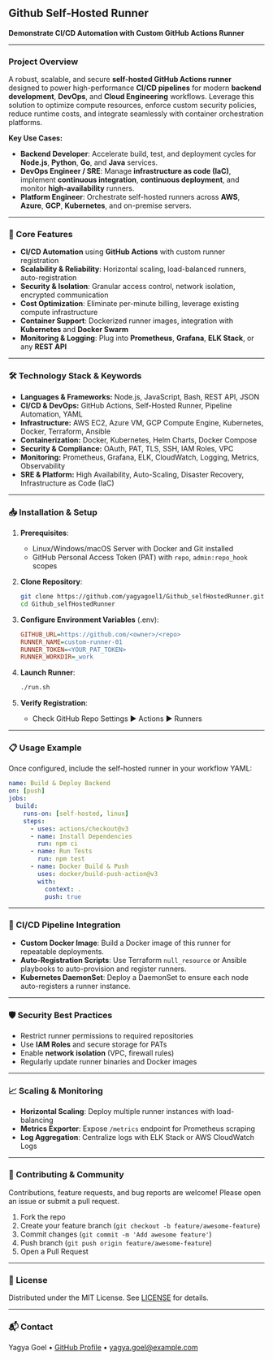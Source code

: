 ## Github Self-Hosted Runner

**Demonstrate CI/CD Automation with Custom GitHub Actions Runner**

---

### Project Overview

A robust, scalable, and secure **self-hosted GitHub Actions runner** designed to power high-performance **CI/CD pipelines** for modern **backend development**, **DevOps**, and **Cloud Engineering** workflows. Leverage this solution to optimize compute resources, enforce custom security policies, reduce runtime costs, and integrate seamlessly with container orchestration platforms.

**Key Use Cases:**

* **Backend Developer**: Accelerate build, test, and deployment cycles for **Node.js**, **Python**, **Go**, and **Java** services.
* **DevOps Engineer / SRE**: Manage **infrastructure as code (IaC)**, implement **continuous integration**, **continuous deployment**, and monitor **high-availability** runners.
* **Platform Engineer**: Orchestrate self-hosted runners across **AWS**, **Azure**, **GCP**, **Kubernetes**, and on-premise servers.

---

### 🔑 Core Features

* **CI/CD Automation** using **GitHub Actions** with custom runner registration
* **Scalability & Reliability**: Horizontal scaling, load-balanced runners, auto-registration
* **Security & Isolation**: Granular access control, network isolation, encrypted communication
* **Cost Optimization**: Eliminate per-minute billing, leverage existing compute infrastructure
* **Container Support**: Dockerized runner images, integration with **Kubernetes** and **Docker Swarm**
* **Monitoring & Logging**: Plug into **Prometheus**, **Grafana**, **ELK Stack**, or any **REST API**

---

### 🛠️ Technology Stack & Keywords

* **Languages & Frameworks:** Node.js, JavaScript, Bash, REST API, JSON
* **CI/CD & DevOps:** GitHub Actions, Self-Hosted Runner, Pipeline Automation, YAML
* **Infrastructure:** AWS EC2, Azure VM, GCP Compute Engine, Kubernetes, Docker, Terraform, Ansible
* **Containerization:** Docker, Kubernetes, Helm Charts, Docker Compose
* **Security & Compliance:** OAuth, PAT, TLS, SSH, IAM Roles, VPC
* **Monitoring:** Prometheus, Grafana, ELK, CloudWatch, Logging, Metrics, Observability
* **SRE & Platform:** High Availability, Auto-Scaling, Disaster Recovery, Infrastructure as Code (IaC)

---

### 📥 Installation & Setup

1. **Prerequisites**:

   * Linux/Windows/macOS Server with Docker and Git installed
   * GitHub Personal Access Token (PAT) with `repo`, `admin:repo_hook` scopes

2. **Clone Repository**:

   ```bash
   git clone https://github.com/yagyagoel1/Github_selfHostedRunner.git
   cd Github_selfHostedRunner
   ```

3. **Configure Environment Variables** (.env):

   ```ini
   GITHUB_URL=https://github.com/<owner>/<repo>
   RUNNER_NAME=custom-runner-01
   RUNNER_TOKEN=<YOUR_PAT_TOKEN>
   RUNNER_WORKDIR=_work
   ```

4. **Launch Runner**:

   ```bash
   ./run.sh
   ```

5. **Verify Registration**:

   * Check GitHub Repo Settings ▶ Actions ▶ Runners

---

### 📋 Usage Example

Once configured, include the self-hosted runner in your workflow YAML:

```yaml
name: Build & Deploy Backend
on: [push]
jobs:
  build:
    runs-on: [self-hosted, linux]
    steps:
      - uses: actions/checkout@v3
      - name: Install Dependencies
        run: npm ci
      - name: Run Tests
        run: npm test
      - name: Docker Build & Push
        uses: docker/build-push-action@v3
        with:
          context: .
          push: true
```

---

### 🚥 CI/CD Pipeline Integration

* **Custom Docker Image**: Build a Docker image of this runner for repeatable deployments.
* **Auto-Registration Scripts**: Use Terraform `null_resource` or Ansible playbooks to auto-provision and register runners.
* **Kubernetes DaemonSet**: Deploy a DaemonSet to ensure each node auto-registers a runner instance.

---

### 🛡️ Security Best Practices

* Restrict runner permissions to required repositories
* Use **IAM Roles** and secure storage for PATs
* Enable **network isolation** (VPC, firewall rules)
* Regularly update runner binaries and Docker images

---

### 📈 Scaling & Monitoring

* **Horizontal Scaling**: Deploy multiple runner instances with load-balancing
* **Metrics Exporter**: Expose `/metrics` endpoint for Prometheus scraping
* **Log Aggregation**: Centralize logs with ELK Stack or AWS CloudWatch Logs

---

### 🤝 Contributing & Community

Contributions, feature requests, and bug reports are welcome! Please open an issue or submit a pull request.

1. Fork the repo
2. Create your feature branch (`git checkout -b feature/awesome-feature`)
3. Commit changes (`git commit -m 'Add awesome feature'`)
4. Push branch (`git push origin feature/awesome-feature`)
5. Open a Pull Request

---

### 📄 License

Distributed under the MIT License. See [LICENSE](LICENSE) for details.

---

### 📬 Contact

Yagya Goel • [GitHub Profile](https://github.com/yagyagoel1) • [yagya.goel@example.com](mailto:yagyagoel87@gmail.com)
